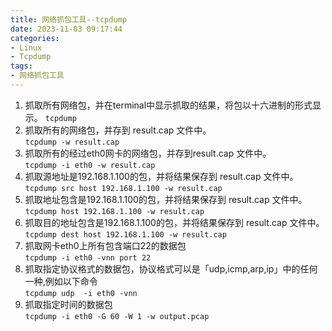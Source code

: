 ```yaml
---
title: 网络抓包工具--tcpdump
date: 2023-11-03 09:17:44
categories:
- Linux
- Tcpdump
tags:
- 网络抓包工具
---
```


1. 抓取所有网络包，并在terminal中显示抓取的结果，将包以十六进制的形式显示。
`tcpdump`  
2. 抓取所有的网络包，并存到 result.cap 文件中。  
`tcpdump -w result.cap`
3. 抓取所有的经过eth0网卡的网络包，并存到result.cap 文件中。  
`tcpdump -i eth0 -w result.cap`
4. 抓取源地址是192.168.1.100的包，并将结果保存到 result.cap 文件中。  
`tcpdump src host 192.168.1.100 -w result.cap`
5. 抓取地址包含是192.168.1.100的包，并将结果保存到 result.cap 文件中。  
`tcpdump host 192.168.1.100 -w result.cap`
6. 抓取目的地址包含是192.168.1.100的包，并将结果保存到 result.cap 文件中。  
`tcpdump dest host 192.168.1.100 -w result.cap`
7. 抓取网卡eth0上所有包含端口22的数据包  
`tcpdump -i eth0 -vnn port 22`
8. 抓取指定协议格式的数据包，协议格式可以是「udp,icmp,arp,ip」中的任何一种,例如以下命令  
`tcpdump udp  -i eth0 -vnn`
9. 抓取指定时间的数据包  
`tcpdump -i eth0 -G 60 -W 1 -w output.pcap`




